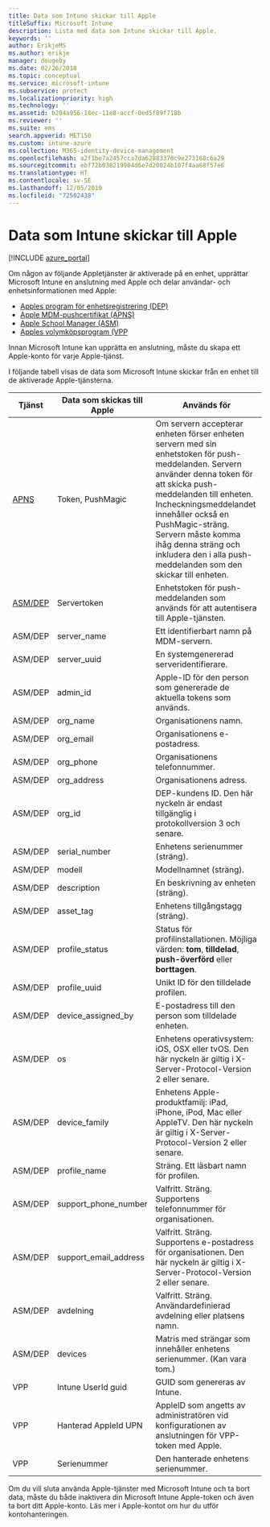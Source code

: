 ```yaml
---
title: Data som Intune skickar till Apple
titleSuffix: Microsoft Intune
description: Lista med data som Intune skickar till Apple.
keywords: ''
author: ErikjeMS
ms.author: erikje
manager: dougeby
ms.date: 02/26/2018
ms.topic: conceptual
ms.service: microsoft-intune
ms.subservice: protect
ms.localizationpriority: high
ms.technology: ''
ms.assetid: b204a956-18ec-11e8-accf-0ed5f89f718b
ms.reviewer: ''
ms.suite: ems
search.appverid: MET150
ms.custom: intune-azure
ms.collection: M365-identity-device-management
ms.openlocfilehash: a2f1be7a2457cca7da62883370c9e273168c6a29
ms.sourcegitcommit: ebf72b038219904d6e7d20024b107f4aa68f57e6
ms.translationtype: HT
ms.contentlocale: sv-SE
ms.lasthandoff: 12/05/2019
ms.locfileid: "72502438"
---
```

# <a name="data-intune-sends-to-apple"></a>Data som Intune skickar till Apple

[!INCLUDE [azure_portal](../includes/azure_portal.md)]

Om någon av följande Appletjänster är aktiverade på en enhet, upprättar Microsoft Intune en anslutning med Apple och delar användar- och enhetsinformationen med Apple: 

- [Apples program för enhetsregistrering (DEP)](../enrollment/device-enrollment-program-enroll-ios.md)
- [Apple MDM-pushcertifikat (APNS)](../enrollment/apple-mdm-push-certificate-get.md)
- [Apple School Manager (ASM)](https://docs.microsoft.com/schooldatasync/apple-school-manager-integration-with-intune-for-education-and-school-data-sync)
- [Apples volymköpsprogram (VPP](../apps/vpp-apps-ios.md)

Innan Microsoft Intune kan upprätta en anslutning, måste du skapa ett Apple-konto för varje Apple-tjänst.

I följande tabell visas de data som Microsoft Intune skickar från en enhet till de aktiverade Apple-tjänsterna. 

| Tjänst | Data som skickas till Apple | Används för |
|---|---| ---|
| [APNS](https://developer.apple.com/library/content/documentation/Miscellaneous/Reference/MobileDeviceManagementProtocolRef/3-MDM_Protocol/MDM_Protocol.html#//apple_ref/doc/uid/TP40017387-CH3-SW2) | Token, PushMagic | Om servern accepterar enheten förser enheten servern med sin enhetstoken för push-meddelanden. Servern använder denna token för att skicka push-meddelanden till enheten. Incheckningsmeddelandet innehåller också en PushMagic-sträng. Servern måste komma ihåg denna sträng och inkludera den i alla push-meddelanden som den skickar till enheten. |
| [ASM/DEP](https://developer.apple.com/library/content/documentation/Miscellaneous/Reference/MobileDeviceManagementProtocolRef/3-MDM_Protocol/MDM_Protocol.html#//apple_ref/doc/uid/TP40017387-CH3-SW2) | Servertoken | Enhetstoken för push-meddelanden som används för att autentisera till Apple-tjänsten. |
| ASM/DEP | server_name | Ett identifierbart namn på MDM-servern. |
| ASM/DEP | server_uuid | En systemgenererad serveridentifierare. |
| ASM/DEP | admin_id | Apple-ID för den person som genererade de aktuella tokens som används. |
| ASM/DEP | org_name | Organisationens namn. |
| ASM/DEP | org_email | Organisationens e-postadress. |
| ASM/DEP | org_phone | Organisationens telefonnummer. |
| ASM/DEP | org_address | Organisationens adress. |
| ASM/DEP | org_id | DEP-kundens ID. Den här nyckeln är endast tillgänglig i protokollversion 3 och senare. |
| ASM/DEP | serial_number | Enhetens serienummer (sträng). |
| ASM/DEP | modell | Modellnamnet (sträng). |
| ASM/DEP | description | En beskrivning av enheten (sträng). |
| ASM/DEP | asset_tag | Enhetens tillgångstagg (sträng). |
| ASM/DEP | profile_status | Status för profilinstallationen. Möjliga värden: **tom**, **tilldelad**, **push-överförd** eller **borttagen**. |
| ASM/DEP | profile_uuid | Unikt ID för den tilldelade profilen. |
| ASM/DEP | device_assigned_by | E-postadress till den person som tilldelade enheten. |
| ASM/DEP | os | Enhetens operativsystem: iOS, OSX eller tvOS. Den här nyckeln är giltig i X-Server-Protocol-Version 2 eller senare. |
| ASM/DEP | device_family | Enhetens Apple-produktfamilj: iPad, iPhone, iPod, Mac eller AppleTV. Den här nyckeln är giltig i X-Server-Protocol-Version 2 eller senare. |
| ASM/DEP | profile_name | Sträng. Ett läsbart namn för profilen. |
| ASM/DEP | support_phone_number | Valfritt. Sträng. Supportens telefonnummer för organisationen. |
| ASM/DEP | support_email_address | Valfritt. Sträng. Supportens e-postadress för organisationen. Den här nyckeln är giltig i X-Server-Protocol-Version 2 eller senare. |
| ASM/DEP | avdelning | Valfritt. Sträng. Användardefinierad avdelning eller platsens namn. |
| ASM/DEP | devices | Matris med strängar som innehåller enhetens serienummer. (Kan vara tom.) |
| VPP | Intune UserId guid | GUID som genereras av Intune. |
| VPP | Hanterad AppleId UPN | AppleID som angetts av administratören vid konfigurationen av anslutningen för VPP-token med Apple. |
| VPP | Serienummer | Den hanterade enhetens serienummer. |

Om du vill sluta använda Apple-tjänster med Microsoft Intune och ta bort data, måste du både inaktivera din Microsoft Intune Apple-token och även ta bort ditt Apple-konto. Läs mer i Apple-kontot om hur du utför kontohanteringen.


